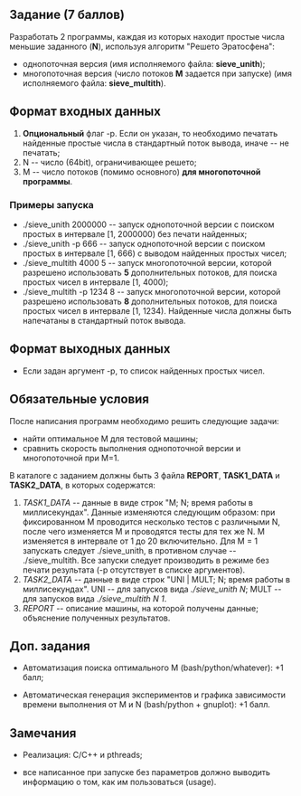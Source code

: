 ## Задание (7 баллов) ##

Разработать 2 программы, каждая из которых находит простые числа меньшие заданного (**N**), используя алгоритм "Решето Эратосфена":

  * однопоточная версия (имя исполняемого файла: **sieve\_unith**);
  * многопоточная версия (число потоков **M** задается при запуске) (имя исполняемого файла: **sieve\_multith**).

## Формат входных данных ##

  1. **Опциональный** флаг -p. Если он указан, то необходимо печатать найденные простые числа в стандартный поток вывода, иначе -- не печатать;
  1. N -- число (64bit), ограничивающее решето;
  1. M -- число потоков (помимо основного) **для многопоточной программы**.

### Примеры запуска ###

  * ./sieve\_unith 2000000 -- запуск однопоточной версии с поиском простых в интервале [1, 2000000) без печати найденных;
  * ./sieve\_unith -p 666 -- запуск однопоточной версии с поиском простых в интервале [1, 666) с выводом найденных простых чисел;
  * ./sieve\_multith 4000 5 -- запуск многопоточной версии, которой разрешено использовать **5** дополнительных потоков, для поиска простых чисел в интервале [1, 4000);
  * ./sieve\_multith -p 1234 8 -- запуск многопоточной версии, которой разрешено использовать **8** дополнительных потоков, для поиска простых чисел в интервале [1, 1234). Найденные числа должны быть напечатаны в стандартный поток вывода.

## Формат выходных данных ##

  * Если задан аргумент -p, то список найденных простых чисел.

## Обязательные условия ##

После написания программ необходимо решить следующие задачи:
  * найти оптимальное М для тестовой машины;
  * сравнить скорость выполнения однопоточной версии и многопоточной при М=1.

В каталоге с заданием должны быть 3 файла **REPORT**, **TASK1\_DATA** и **TASK2\_DATA**, в которых содержатся:

  1. _TASK1\_DATA_ -- данные в виде строк "M; N; время работы в миллисекундах". Данные изменяются следующим образом: при фиксированном М проводится несколько тестов с различными N, после чего изменяется М и проводятся тесты для тех же N. М изменяется в интервале от 1 до 20 включительно. Для М = 1 запускать следует ./sieve\_unith, в противном случае -- ./sieve\_multith. Все запуски следует производить в режиме без печати результата (-p отсутствует в списке аргументов).
  1. _TASK2\_DATA_ -- данные в виде строк "UNI | MULT; N; время работы в миллисекундах". UNI -- для запусков вида _./sieve\_unith N_; MULT -- для запусков вида _./sieve\_multith N 1_.
  1. _REPORT_ -- описание машины, на которой получены данные; объяснение полученных результатов.

## Доп. задания ##

  * Автоматизация поиска оптимального М (bash/python/whatever): +1 балл;

  * Автоматическая генерация экспериментов и графика зависимости времени выполнения от M и N (bash/python + gnuplot): +1 балл.

## Замечания ##

  * Реализация: C/C++ и pthreads;

  * все написанное при запуске без параметров должно выводить информацию о том, как им пользоваться (usage).